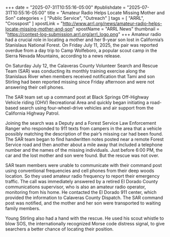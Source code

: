 +++
date = "2025-07-31T10:55:16-05:00"
#publishdate = "2025-07-31T10:55:16-05:00"
title = "Amateur Radio Helps Locate Missing Mother and Son"
categories = [ "Public Service", "Outreach" ]
tags = [ "ARRL", "Crosspost" ]
xpostLink = "http://www.arrl.org/news/amateur-radio-helps-locate-missing-mother-and-son"
xpostName = "ARRL News"
thumbnail = "https://contest-log-submission.arrl.org/arrl_logo.png"
+++
Amateur radio had a crucial role in locating a mother and her 9-year son
lost in California’s Stanislaus National Forest. On Friday July 11,
2025, the pair was reported overdue from a day trip to Camp Wolfeboro, a
popular scout camp in the Sierra Nevada Mountains, according to a news
release.

On Saturday July 12, the Calaveras County Volunteer Search and Rescue
Team (SAR) was conducting its monthly training exercise along the
Stanislaus River when members received notification that Tami and son
Stirling had been reported missing since Friday afternoon and were not
answering their cell phones.

The SAR team set up a command post at Black Springs Off-Highway Vehicle
riding (OHV) Recreational Area and quickly began initiating a road-based
search using four-wheel-drive vehicles and air support from the
California Highway Patrol.

Joining the search was a Deputy and a Forest Service Law Enforcement
Ranger who responded to 911 texts from campers in the area that a
vehicle possibly matching the description of the pair’s missing car
had been found. The SAR team began to find handwritten notes posted near
a remote Forest Service road and then another about a mile away that
included a telephone number and the names of the missing individuals.
Just before 6:00 PM, the car and the lost mother and son were found. But
the rescue was not over.

SAR team members were unable to communicate with their command post
using conventional frequencies and cell phones from their deep woods
location. So they used amateur radio frequency to report their emergency
traffic. The call was immediately answered by a retired El Dorado County
communications supervisor, who is also an amateur radio operator,
monitoring from his home. He contacted the El Dorado 911 center, which
provided the information to Calaveras County Dispatch. The SAR command
post was notified, and the mother and her son were transported to
waiting family members.

Young Stirling also had a hand with the rescue. He used his scout
whistle to blow SOS, the internationally recognized Morse code distress
signal, to give searchers a better chance of locating their position.
